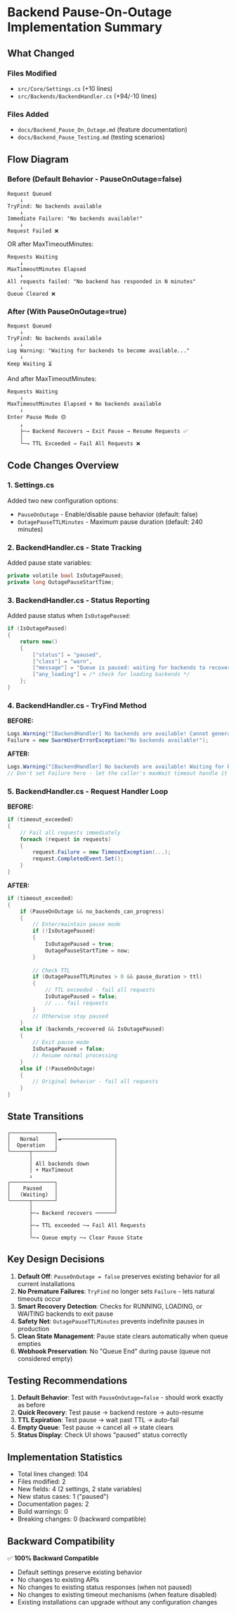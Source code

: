 # Backend Pause-On-Outage Implementation Summary

## What Changed

### Files Modified
- `src/Core/Settings.cs` (+10 lines)
- `src/Backends/BackendHandler.cs` (+94/-10 lines)

### Files Added
- `docs/Backend_Pause_On_Outage.md` (feature documentation)
- `docs/Backend_Pause_Testing.md` (testing scenarios)

## Flow Diagram

### Before (Default Behavior - PauseOnOutage=false)

```
Request Queued
    ↓
TryFind: No backends available
    ↓
Immediate Failure: "No backends available!"
    ↓
Request Failed ❌
```

OR after MaxTimeoutMinutes:

```
Requests Waiting
    ↓
MaxTimeoutMinutes Elapsed
    ↓
All requests failed: "No backend has responded in N minutes"
    ↓
Queue Cleared ❌
```

### After (With PauseOnOutage=true)

```
Request Queued
    ↓
TryFind: No backends available
    ↓
Log Warning: "Waiting for backends to become available..."
    ↓
Keep Waiting ⏳
```

And after MaxTimeoutMinutes:

```
Requests Waiting
    ↓
MaxTimeoutMinutes Elapsed + No backends available
    ↓
Enter Pause Mode 🟡
    ↓
    ├─→ Backend Recovers → Exit Pause → Resume Requests ✅
    │
    └─→ TTL Exceeded → Fail All Requests ❌
```

## Code Changes Overview

### 1. Settings.cs
Added two new configuration options:
- `PauseOnOutage` - Enable/disable pause behavior (default: false)
- `OutagePauseTTLMinutes` - Maximum pause duration (default: 240 minutes)

### 2. BackendHandler.cs - State Tracking
Added pause state variables:
```csharp
private volatile bool IsOutagePaused;
private long OutagePauseStartTime;
```

### 3. BackendHandler.cs - Status Reporting
Added pause status when `IsOutagePaused`:
```csharp
if (IsOutagePaused)
{
    return new()
    {
        ["status"] = "paused",
        ["class"] = "warn",
        ["message"] = "Queue is paused: waiting for backends to recover.",
        ["any_loading"] = /* check for loading backends */
    };
}
```

### 4. BackendHandler.cs - TryFind Method
**BEFORE:**
```csharp
Logs.Warning("[BackendHandler] No backends are available! Cannot generate anything.");
Failure = new SwarmUserErrorException("No backends available!");
```

**AFTER:**
```csharp
Logs.Warning("[BackendHandler] No backends are available! Waiting for backends to become available...");
// Don't set Failure here - let the caller's maxWait timeout handle it
```

### 5. BackendHandler.cs - Request Handler Loop
**BEFORE:**
```csharp
if (timeout_exceeded)
{
    // Fail all requests immediately
    foreach (request in requests)
    {
        request.Failure = new TimeoutException(...);
        request.CompletedEvent.Set();
    }
}
```

**AFTER:**
```csharp
if (timeout_exceeded)
{
    if (PauseOnOutage && no_backends_can_progress)
    {
        // Enter/maintain pause mode
        if (!IsOutagePaused)
        {
            IsOutagePaused = true;
            OutagePauseStartTime = now;
        }
        
        // Check TTL
        if (OutagePauseTTLMinutes > 0 && pause_duration > ttl)
        {
            // TTL exceeded - fail all requests
            IsOutagePaused = false;
            // ... fail requests
        }
        // Otherwise stay paused
    }
    else if (backends_recovered && IsOutagePaused)
    {
        // Exit pause mode
        IsOutagePaused = false;
        // Resume normal processing
    }
    else if (!PauseOnOutage)
    {
        // Original behavior - fail all requests
    }
}
```

## State Transitions

```
┌──────────────┐
│   Normal     │◄─────────────────┐
│  Operation   │                  │
└──────┬───────┘                  │
       │                          │
       │ All backends down        │
       │ + MaxTimeout             │
       ↓                          │
┌──────────────┐                  │
│    Paused    │                  │
│   (Waiting)  │                  │
└──────┬───────┘                  │
       │                          │
       ├─→ Backend recovers ──────┘
       │
       ├─→ TTL exceeded ─→ Fail All Requests
       │
       └─→ Queue empty ─→ Clear Pause State
```

## Key Design Decisions

1. **Default Off**: `PauseOnOutage = false` preserves existing behavior for all current installations
2. **No Premature Failures**: `TryFind` no longer sets `Failure` - lets natural timeouts occur
3. **Smart Recovery Detection**: Checks for RUNNING, LOADING, or WAITING backends to exit pause
4. **Safety Net**: `OutagePauseTTLMinutes` prevents indefinite pauses in production
5. **Clean State Management**: Pause state clears automatically when queue empties
6. **Webhook Preservation**: No "Queue End" during pause (queue not considered empty)

## Testing Recommendations

1. **Default Behavior**: Test with `PauseOnOutage=false` - should work exactly as before
2. **Quick Recovery**: Test pause → backend restore → auto-resume
3. **TTL Expiration**: Test pause → wait past TTL → auto-fail
4. **Empty Queue**: Test pause → cancel all → state clears
5. **Status Display**: Check UI shows "paused" status correctly

## Implementation Statistics

- Total lines changed: 104
- Files modified: 2
- New fields: 4 (2 settings, 2 state variables)
- New status cases: 1 ("paused")
- Documentation pages: 2
- Build warnings: 0
- Breaking changes: 0 (backward compatible)

## Backward Compatibility

✅ **100% Backward Compatible**
- Default settings preserve existing behavior
- No changes to existing APIs
- No changes to existing status responses (when not paused)
- No changes to existing timeout mechanisms (when feature disabled)
- Existing installations can upgrade without any configuration changes
